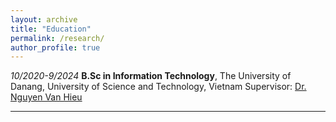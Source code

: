 ```yaml
---
layout: archive
title: "Education"
permalink: /research/
author_profile: true
---
```


*10/2020-9/2024* **B.Sc in Information Technology**, The University of Danang, University of Science and Technology, Vietnam
                 Supervisor: [Dr. Nguyen Van Hieu](https://scholar.google.com.vn/citations?user=T6VJndoAAAAJ&hl=vi)

---------------------------------------------------------------

